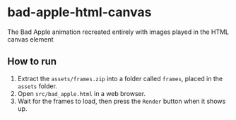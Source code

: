 # bad-apple-html-canvas
The Bad Apple animation recreated entirely with images played in the HTML canvas element

## How to run
1. Extract the `assets/frames.zip` into a folder called `frames`, placed in the `assets` folder.
2. Open `src/bad_apple.html` in a web browser.
3. Wait for the frames to load, then press the `Render` button when it shows up.